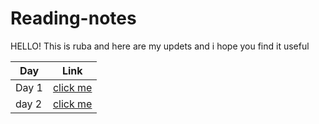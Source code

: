 # Reading-notes


HELLO! This is ruba and here are my updets and i hope you find it useful 


Day | Link
------------ | -------------
Day 1 | [click me](https://github.com/RubaBanat/Readingme)
day 2 | [click me](https://github.com/RubaBanat/reading-notes/blob/main/readme03.md)






